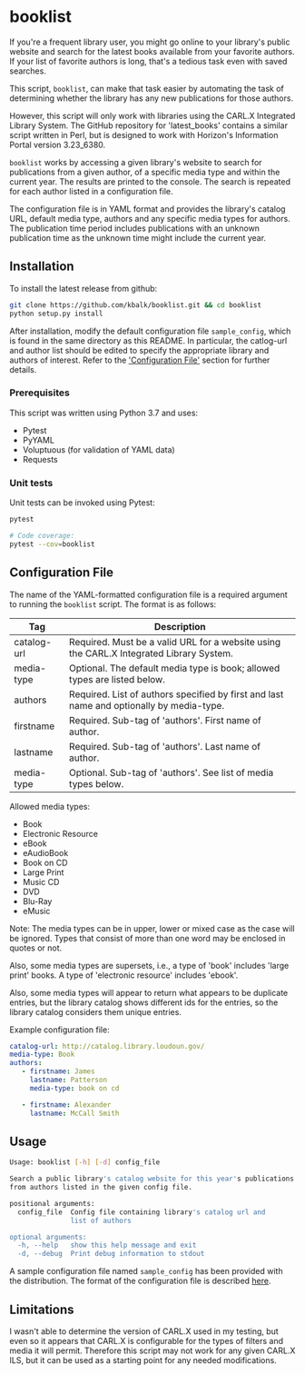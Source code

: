 # booklist

If you're a frequent library user, you might go online to your library's
public website and search for the latest books available from your favorite
authors.  If your list of favorite authors is long, that's a tedious task
even with saved searches.

This script, `booklist`, can make that task easier by automating the task
of determining whether the library has any new publications for those authors.

However, this script will only work with libraries using the CARL.X
Integrated Library System.  The GitHub repository for 'latest_books' contains
a similar script written in Perl, but is designed to work with Horizon's
Information Portal version 3.23_6380.

`booklist` works by accessing a given library's website to search for
publications from a given author, of a specific media type and within the
current year.  The results are printed to the console.  The search is
repeated for each author listed in a configuration file.

The configuration file is in YAML format and provides the library's
catalog URL, default media type, authors and any specific media types
for authors.  The publication time period includes publications with an
unknown publication time as the unknown time might include the current year.

## Installation

To install the latest release from github:

```sh
git clone https://github.com/kbalk/booklist.git && cd booklist
python setup.py install
```

After installation, modify the default configuration file `sample_config`,
which is found in the same directory as this README.  In particular, the
catlog-url and author list should be edited to specify the appropriate
library and authors of interest.  Refer to the
['Configuration File'](#configuration-file) section for further details.

### Prerequisites

This script was written using Python 3.7 and uses:

* Pytest
* PyYAML
* Voluptuous (for validation of YAML data)
* Requests


### Unit tests

Unit tests can be invoked using Pytest:

```sh
pytest

# Code coverage:
pytest --cov=booklist
```

## Configuration File

The name of the YAML-formatted configuration file is a required argument
to running the `booklist` script.  The format is as follows:

Tag   | Description
------------------|-----------------
catalog-url | Required.  Must be a valid URL for a website using the CARL.X Integrated Library System.
media-type  | Optional.  The default media type is book; allowed types are listed below.
authors     | Required.  List of authors specified by first and last name and optionally by media-type.
firstname   | Required.  Sub-tag of 'authors'.  First name of author.
lastname    | Required.  Sub-tag of 'authors'.  Last name of author.
media-type  | Optional.  Sub-tag of 'authors'.  See list of media types below.

Allowed media types:

- Book
- Electronic Resource
- eBook
- eAudioBook
- Book on CD
- Large Print
- Music CD
- DVD
- Blu-Ray
- eMusic

Note:  The media types can be in upper, lower or mixed case as the case
will be ignored.  Types that consist of more than one word may be enclosed
in quotes or not.

Also, some media types are supersets, i.e., a type of 'book' includes
'large print' books.  A type of 'electronic resource' includes 'ebook'.

Also, some media types will appear to return what appears to be duplicate
entries, but the library catalog shows different ids for the entries, so
the library catalog considers them unique entries.

Example configuration file:

```YAML
catalog-url: http://catalog.library.loudoun.gov/
media-type: Book
authors:
   - firstname: James
     lastname: Patterson
     media-type: book on cd

   - firstname: Alexander
     lastname: McCall Smith
```

## Usage

```sh
Usage: booklist [-h] [-d] config_file

Search a public library's catalog website for this year's publications
from authors listed in the given config file.

positional arguments:
  config_file  Config file containing library's catalog url and
               list of authors

optional arguments:
  -h, --help   show this help message and exit
  -d, --debug  Print debug information to stdout
```

A sample configuration file named `sample_config` has been provided with
the distribution.  The format of the configuration file is described
[here](#configuration-file).

## Limitations

I wasn't able to determine the version of CARL.X used in my testing,
but even so it appears that CARL.X is configurable for the types of
filters and media it will permit.  Therefore this script may not work
for any given CARL.X ILS, but it can be used as a starting point
for any needed modifications.
